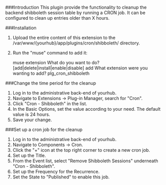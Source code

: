 ###Introduction
This plugin provide the functionality to cleanup the backend shibboleth session table by running a CRON job. It can be configured to clean up entries older than X hours.

###Installation

1. Upload the entire content of this extension to the /var/www/{yourhub}/app/plugins/cron/shibboleth/ directory.
2. Run the "muse" command to add it:

	muse extension
	What do you want to do? [add|delete|install|enable|disable] add
	What extension were you wanting to add? plg_cron_shibboleth

###Change the time period for the cleanup

1. Log in to the administrative back-end of yourhub.
2. Navigate to Extensions -> Plug-in Manager, search for "Cron".
3. Click "Cron - Shibboleth" in the list.
4. In the Basic Options, set the value according to your need. The default value is 24 hours.
5. Save your change.

###Set up a cron job for the cleanup

1. Log in to the administrative back-end of yourhub.
2. Navigate to Components -> Cron.
3. Click the "+" icon at the top right corner to create a new cron job.
4. Set up the Title. 
5. From the Event list, select "Remove Shibboleth Sessions" underneath "Cron - Shibboleth".
6. Set up the Frequency for the Recurrence.
7. Set the State to "Published" to enable this job.
